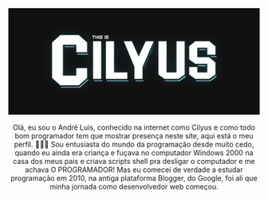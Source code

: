 <img src="https://raw.githubusercontent.com/Cilyus/Cilyus/main/img/1.gif"/>
<p align="center">
  Olá, eu sou o André Luis, conhecido na internet como Cilyus e como todo bom programador tem que mostrar presença neste site, aqui está o meu perfil. 👨🏻‍💻 Sou entusiasta do mundo da programação desde muito cedo, quando eu ainda era criança e fuçava no computador Windows 2000 na casa dos meus pais e criava scripts shell pra desligar o computador e me achava O PROGRAMADOR! Mas eu comecei de verdade a estudar programação em 2010, na antiga plataforma Blogger, do Google, foi ali que minha jornada como desenvolvedor web começou.
